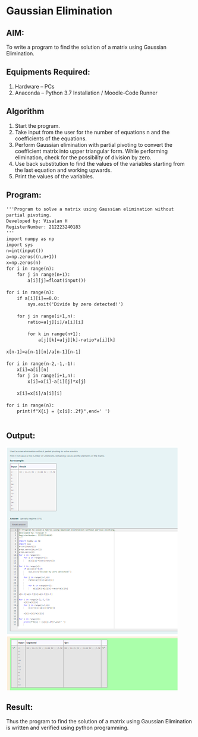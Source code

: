 # Gaussian Elimination

## AIM:
To write a program to find the solution of a matrix using Gaussian Elimination.

## Equipments Required:
1. Hardware – PCs
2. Anaconda – Python 3.7 Installation / Moodle-Code Runner

## Algorithm
1. Start the program.
2. Take input from the user for the number of equations n and the coefficients of the equations.
3. Perform Gaussian elimination with partial pivoting to convert the coefficient matrix into upper triangular form. While performing elimination, check for the possibility of division by zero.
4. Use back substitution to find the values of the variables starting from the last equation and working upwards.
5. Print the values of the variables.
## Program:
```
'''Program to solve a matrix using Gaussian elimination without partial pivoting.
Developed by: Visalan H
RegisterNumber: 212223240183
'''
import numpy as np
import sys
n=int(input())
a=np.zeros((n,n+1))
x=np.zeros(n)
for i in range(n):
    for j in range(n+1):
        a[i][j]=float(input())

for i in range(n):
    if a[i][i]==0.0:
        sys.exit('Divide by zero detected!')
        
    for j in range(i+1,n):
        ratio=a[j][i]/a[i][i]
        
        for k in range(n+1):
            a[j][k]=a[j][k]-ratio*a[i][k]

x[n-1]=a[n-1][n]/a[n-1][n-1]

for i in range(n-2,-1,-1):
    x[i]=a[i][n]
    for j in range(i+1,n):
        x[i]=x[i]-a[i][j]*x[j]
    
    x[i]=x[i]/a[i][i]
    
for i in range(n):
    print(f"X{i} = {x[i]:.2f}",end=' ')
        
```

## Output:
![alt text](image.png)

## Result:
Thus the program to find the solution of a matrix using Gaussian Elimination is written and verified using python programming.

